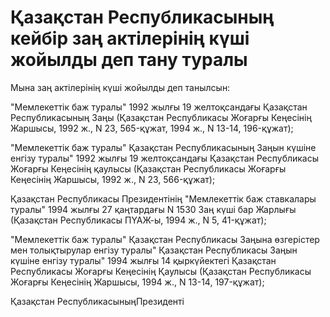 # Қазақстан Республикасының кейбiр заң актiлерiнiң күшi жойылды деп тану туралы

Мына заң актiлерiнiң күшi жойылды деп танылсын:

"Мемлекеттiк баж туралы" 1992 жылғы 19 желтоқсандағы Қазақстан Республикасының Заңы (Қазақстан Республикасы Жоғарғы Кеңесiнiң Жаршысы, 1992 ж., N 23, 565-құжат, 1994 ж., N 13-14, 196-құжат);

"Мемлекеттiк баж туралы" Қазақстан Республикасының Заңын күшiне енгiзу туралы" 1992 жылғы 19 желтоқсандағы Қазақстан Республикасы Жоғарғы Кеңесiнiң қаулысы (Қазақстан Республикасы Жоғарғы Кеңесiнiң Жаршысы, 1992 ж., N 23, 566-құжат);

Қазақстан Республикасы Президентiнiң "Мемлекеттiк баж ставкалары туралы" 1994 жылғы 27 қаңтардағы N 1530 Заң күшi бар Жарлығы (Қазақстан Республикасы ПҮАЖ-ы, 1994 ж., N 5, 41-құжат);

"Мемлекеттiк баж туралы" Қазақстан Республикасы Заңына өзгерiстер мен толықтырулар енгiзу туралы" Қазақстан Республикасы Заңын күшiне енгiзу туралы" 1994 жылғы 14 қыркүйектегi Қазақстан Республикасы Жоғарғы Кеңесiнiң Қаулысы (Қазақстан Республикасы Жоғарғы Кеңесiнiң Жаршысы, 1994 ж., N 13-14, 197-құжат);

Қазақстан РеспубликасыныңПрезидентi

